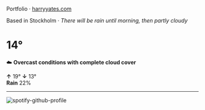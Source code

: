 Portfolio · [harryyates.com](https://harryyates.com)

<!-- WEATHER_START -->
Based in Stockholm · *There will be rain until morning, then partly cloudy*

# 14°
☁️ **Overcast conditions with complete cloud cover**

**↑** 19° **↓** 13°  
**Rain** 22%

---
<!-- WEATHER_END -->

<p align="left">
  <a>
    <img src="https://spotify-github-profile.kittinanx.com/api/view?uid=bigbello&cover_image=true&theme=natemoo-re&show_offline=true&background_color=121212&interchange=false&bar_color=53b14f&bar_color_cover=false" alt="spotify-github-profile">
  </a>
</p>